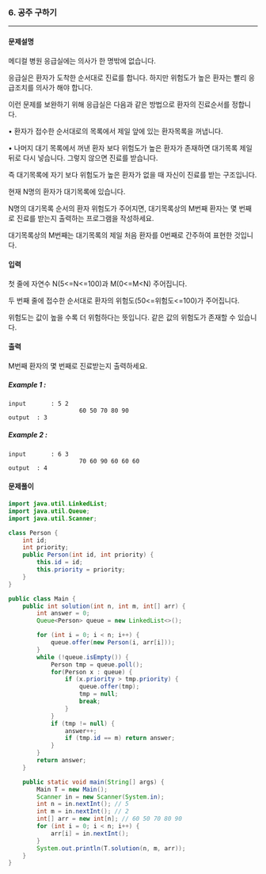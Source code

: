 ### 6. 공주 구하기

---

#### 문제설명

메디컬 병원 응급실에는 의사가 한 명밖에 없습니다.

응급실은 환자가 도착한 순서대로 진료를 합니다. 하지만 위험도가 높은 환자는 빨리 응급조치를 의사가 해야 합니다.

이런 문제를 보완하기 위해 응급실은 다음과 같은 방법으로 환자의 진료순서를 정합니다.

• 환자가 접수한 순서대로의 목록에서 제일 앞에 있는 환자목록을 꺼냅니다.

• 나머지 대기 목록에서 꺼낸 환자 보다 위험도가 높은 환자가 존재하면 대기목록 제일 뒤로 다시 넣습니다. 그렇지 않으면 진료를 받습니다.

즉 대기목록에 자기 보다 위험도가 높은 환자가 없을 때 자신이 진료를 받는 구조입니다.

현재 N명의 환자가 대기목록에 있습니다.

N명의 대기목록 순서의 환자 위험도가 주어지면, 대기목록상의 M번째 환자는 몇 번째로 진료를 받는지 출력하는 프로그램을 작성하세요.

대기목록상의 M번째는 대기목록의 제일 처음 환자를 0번째로 간주하여 표현한 것입니다.

#### 입력

첫 줄에 자연수 N(5<=N<=100)과 M(0<=M<N) 주어집니다.

두 번째 줄에 접수한 순서대로 환자의 위험도(50<=위험도<=100)가 주어집니다.

위험도는 값이 높을 수록 더 위험하다는 뜻입니다. 같은 값의 위험도가 존재할 수 있습니다.

#### 출력

M번째 환자의 몇 번째로 진료받는지 출력하세요.

##### Example 1 :

```
input		: 5 2
					60 50 70 80 90
output	: 3
```

##### Example 2 :

```
input		: 6 3
					70 60 90 60 60 60
output	: 4
```

#### 

#### 문제풀이

```java
import java.util.LinkedList;
import java.util.Queue;
import java.util.Scanner;

class Person {
    int id;
    int priority;
    public Person(int id, int priority) {
        this.id = id;
        this.priority = priority;
    }
}

public class Main {
    public int solution(int n, int m, int[] arr) {
        int answer = 0;
        Queue<Person> queue = new LinkedList<>();

        for (int i = 0; i < n; i++) {
            queue.offer(new Person(i, arr[i]));
        }
        while (!queue.isEmpty()) {
            Person tmp = queue.poll();
            for(Person x : queue) {
                if (x.priority > tmp.priority) {
                    queue.offer(tmp);
                    tmp = null;
                    break;
                }
            }
            if (tmp != null) {
                answer++;
                if (tmp.id == m) return answer;
            }
        }
        return answer;
    }

    public static void main(String[] args) {
        Main T = new Main();
        Scanner in = new Scanner(System.in);
        int n = in.nextInt(); // 5
        int m = in.nextInt(); // 2
        int[] arr = new int[n]; // 60 50 70 80 90
        for (int i = 0; i < n; i++) {
            arr[i] = in.nextInt();
        }
        System.out.println(T.solution(n, m, arr));
    }
}

```

